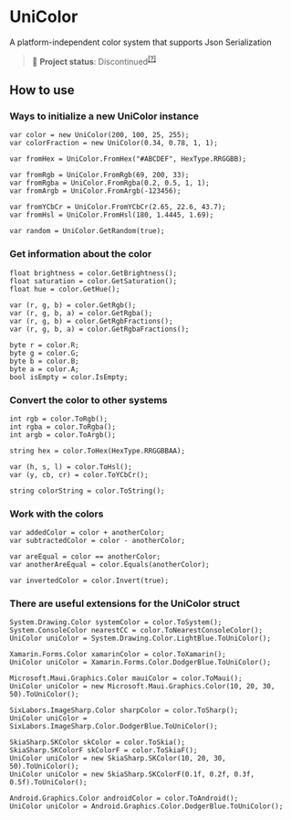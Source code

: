 # UniColor
A platform-independent color system that supports Json Serialization

> 🔴 **Project status**: Discontinued<sup>[[?]](https://github.com/BlyZeYT/.github/blob/master/project-status.md)</sup>

## How to use
### Ways to initialize a new UniColor instance
```
var color = new UniColor(200, 100, 25, 255);
var colorFraction = new UniColor(0.34, 0.78, 1, 1);

var fromHex = UniColor.FromHex("#ABCDEF", HexType.RRGGBB);

var fromRgb = UniColor.FromRgb(69, 200, 33);
var fromRgba = UniColor.FromRgba(0.2, 0.5, 1, 1);
var fromArgb = UniColor.FromArgb(-123456);

var fromYCbCr = UniColor.FromYCbCr(2.65, 22.6, 43.7);
var fromHsl = UniColor.FromHsl(180, 1.4445, 1.69);

var random = UniColor.GetRandom(true);
```
### Get information about the color
```
float brightness = color.GetBrightness();
float saturation = color.GetSaturation();
float hue = color.GetHue();

var (r, g, b) = color.GetRgb();
var (r, g, b, a) = color.GetRgba();
var (r, g, b) = color.GetRgbFractions();
var (r, g, b, a) = color.GetRgbaFractions();

byte r = color.R;
byte g = color.G;
byte b = color.B;
byte a = color.A;
bool isEmpty = color.IsEmpty;
```
### Convert the color to other systems
```
int rgb = color.ToRgb();
int rgba = color.ToRgba();
int argb = color.ToArgb();

string hex = color.ToHex(HexType.RRGGBBAA);

var (h, s, l) = color.ToHsl();
var (y, cb, cr) = color.ToYCbCr();

string colorString = color.ToString();
```
### Work with the colors
```
var addedColor = color + anotherColor;
var subtractedColor = color - anotherColor;

var areEqual = color == anotherColor;
var anotherAreEqual = color.Equals(anotherColor);

var invertedColor = color.Invert(true);
```
### There are useful extensions for the UniColor struct
```
System.Drawing.Color systemColor = color.ToSystem();
System.ConsoleColor nearestCC = color.ToNearestConsoleColor();
UniColor uniColor = System.Drawing.Color.LightBlue.ToUniColor();

Xamarin.Forms.Color xamarinColor = color.ToXamarin();
UniColor uniColor = Xamarin.Forms.Color.DodgerBlue.ToUniColor();

Microsoft.Maui.Graphics.Color mauiColor = color.ToMaui();
UniColor uniColor = new Microsoft.Maui.Graphics.Color(10, 20, 30, 50).ToUniColor();

SixLabors.ImageSharp.Color sharpColor = color.ToSharp();
UniColor uniColor = SixLabors.ImageSharp.Color.DodgerBlue.ToUniColor();

SkiaSharp.SKColor skColor = color.ToSkia();
SkiaSharp.SKColorF skColorF = color.ToSkiaF();
UniColor uniColor = new SkiaSharp.SKColor(10, 20, 30, 50).ToUniColor();
UniColor uniColor = new SkiaSharp.SKColorF(0.1f, 0.2f, 0.3f, 0.5f).ToUniColor();

Android.Graphics.Color androidColor = color.ToAndroid();
UniColor uniColor = Android.Graphics.Color.DodgerBlue.ToUniColor();
```
